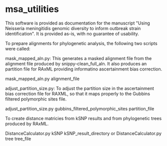 # msa_utilities 

This software is provided as documentation for the manuscript "Using Neisseria meningitidis genomic diversity to inform outbreak strain identification". It is provided as-is, with no guarantee of usability.

To prepare alignments for phylogenetic analysis, the following two scripts were called:

mask_mapped_aln.py: This generates a masked alignment file from the alignment file produced by snippy-clean_full_aln. It also produces an partition file for RAxML providing informatino ascertainment bias correction.

mask_mapped_aln.py alignment_file

adjust_partition_size.py: To adjust the partition size in the ascertainment bias correction file for RAXML, so that it maps properly to the Gubbins filtered polymorphic sites file.

adjust_partition_size.py gubbins_filtered_polymorphic_sites partition_file

To create distance matricies from kSNP results and from phylogenetic trees produced by RAxML.

DistanceCalculator.py kSNP kSNP_result_directory
or
DistanceCalculator.py tree tree_file



